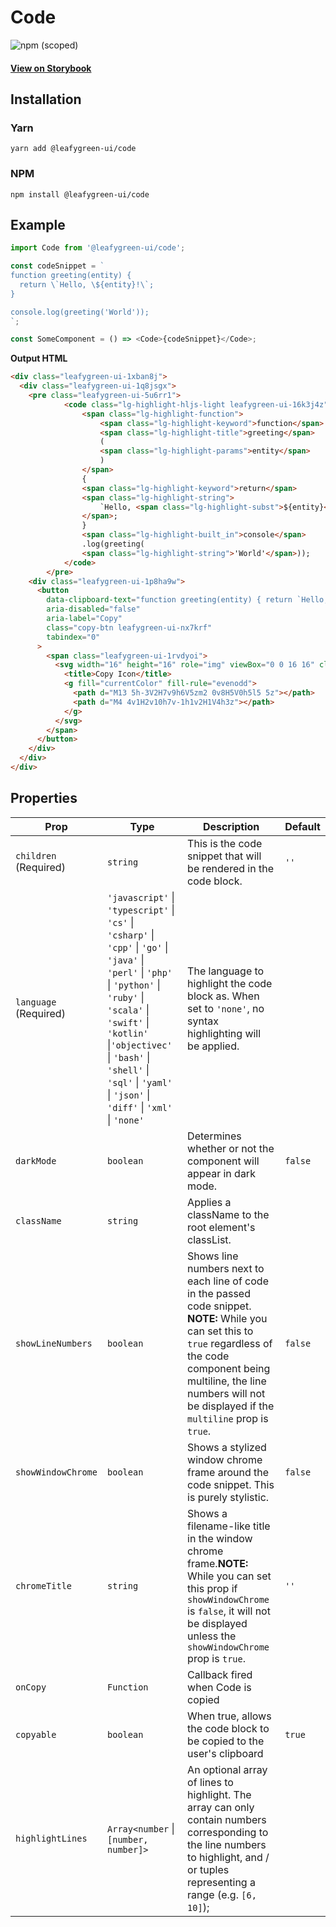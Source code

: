 # Code

![npm (scoped)](https://img.shields.io/npm/v/@leafygreen-ui/code.svg)

#### [View on Storybook](https://mongodb.github.io/leafygreen-ui/?path=/story/code--multiline)

## Installation

### Yarn

```shell
yarn add @leafygreen-ui/code
```

### NPM

```shell
npm install @leafygreen-ui/code
```

## Example

```js
import Code from '@leafygreen-ui/code';

const codeSnippet = `
function greeting(entity) {
  return \`Hello, \${entity}!\`;
}

console.log(greeting('World'));
`;

const SomeComponent = () => <Code>{codeSnippet}</Code>;
```

**Output HTML**

```html
<div class="leafygreen-ui-1xban8j">
  <div class="leafygreen-ui-1q8jsgx">
    <pre class="leafygreen-ui-5u6rr1">
			<code class="lg-highlight-hljs-light leafygreen-ui-16k3j4z">
				<span class="lg-highlight-function">
					<span class="lg-highlight-keyword">function</span>
					<span class="lg-highlight-title">greeting</span>
					(
					<span class="lg-highlight-params">entity</span>
					)
				</span>
				{
				<span class="lg-highlight-keyword">return</span>
				<span class="lg-highlight-string">
					`Hello, <span class="lg-highlight-subst">${entity}</span>!`
				</span>;
				}
				<span class="lg-highlight-built_in">console</span>
				.log(greeting(
				<span class="lg-highlight-string">'World'</span>));
			</code>
		</pre>
    <div class="leafygreen-ui-1p8ha9w">
      <button
        data-clipboard-text="function greeting(entity) { return `Hello, ${entity}!`; } console.log(greeting('World'));"
        aria-disabled="false"
        aria-label="Copy"
        class="copy-btn leafygreen-ui-nx7krf"
        tabindex="0"
      >
        <span class="leafygreen-ui-1rvdyoi">
          <svg width="16" height="16" role="img" viewBox="0 0 16 16" class="">
            <title>Copy Icon</title>
            <g fill="currentColor" fill-rule="evenodd">
              <path d="M13 5h-3V2H7v9h6V5zm2 0v8H5V0h5l5 5z"></path>
              <path d="M4 4v1H2v10h7v-1h1v2H1V4h3z"></path>
            </g>
          </svg>
        </span>
      </button>
    </div>
  </div>
</div>
```

## Properties

| Prop                  | Type                                                                                                                                                                                                                                                                                               | Description                                                                                                                                                                                                                                     | Default |
| --------------------- | -------------------------------------------------------------------------------------------------------------------------------------------------------------------------------------------------------------------------------------------------------------------------------------------------- | ----------------------------------------------------------------------------------------------------------------------------------------------------------------------------------------------------------------------------------------------- | ------- |
| `children` (Required) | `string`                                                                                                                                                                                                                                                                                           | This is the code snippet that will be rendered in the code block.                                                                                                                                                                               | `''`    |
| `language` (Required) | `'javascript'` \| `'typescript'` \| `'cs'` \| `'csharp'` \| `'cpp'` \| `'go'` \| `'java'` \| `'perl'` \| `'php'` \| `'python'` \| `'ruby'` \| `'scala'` \| `'swift'` \| `'kotlin'` \|`'objectivec'` \| `'bash'` \| `'shell'` \| `'sql'` \| `'yaml'` \| `'json'` \| `'diff'` \| `'xml'` \| `'none'` | The language to highlight the code block as. When set to `'none'`, no syntax highlighting will be applied.                                                                                                                                      |         |
| `darkMode`            | `boolean`                                                                                                                                                                                                                                                                                          | Determines whether or not the component will appear in dark mode.                                                                                                                                                                               | `false` |
| `className`           | `string`                                                                                                                                                                                                                                                                                           | Applies a className to the root element's classList.                                                                                                                                                                                            |         |
| `showLineNumbers`     | `boolean`                                                                                                                                                                                                                                                                                          | Shows line numbers next to each line of code in the passed code snippet. **NOTE:** While you can set this to `true` regardless of the code component being multiline, the line numbers will not be displayed if the `multiline` prop is `true`. | `false` |
| `showWindowChrome`    | `boolean`                                                                                                                                                                                                                                                                                          | Shows a stylized window chrome frame around the code snippet. This is purely stylistic.                                                                                                                                                         | `false` |
| `chromeTitle`         | `string`                                                                                                                                                                                                                                                                                           | Shows a filename-like title in the window chrome frame.**NOTE:** While you can set this prop if `showWindowChrome` is `false`, it will not be displayed unless the `showWindowChrome` prop is `true`.                                           | `''`    |
| `onCopy`              | `Function`                                                                                                                                                                                                                                                                                         | Callback fired when Code is copied                                                                                                                                                                                                              |         |
| `copyable`            | `boolean`                                                                                                                                                                                                                                                                                          | When true, allows the code block to be copied to the user's clipboard                                                                                                                                                                           | `true`  |
| `highlightLines`      | `Array<number` \| `[number, number]>`                                                                                                                                                                                                                                                              | An optional array of lines to highlight. The array can only contain numbers corresponding to the line numbers to highlight, and / or tuples representing a range (e.g. `[6, 10]`);                                                              |         |
